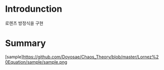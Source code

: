 # Introdunction  
로렌츠 방정식을 구현  
# Summary  
[sample]https://github.com/Doyosae/Chaos_Theory/blob/master/Lornez%20Equation/sample/sample.png  
